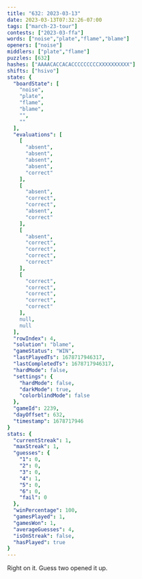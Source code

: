 ```yaml
---
title: "632: 2023-03-13"
date: 2023-03-13T07:32:26-07:00
tags: ["march-23-tour"]
contests: ["2023-03-ffa"]
words: ["noise","plate","flame","blame"]
openers: ["noise"]
middlers: ["plate","flame"]
puzzles: [632]
hashes: ["AAAACACCACACCCCCCCCCXXXXXXXXXX"]
shifts: ["hsivo"]
state: {
  "boardState": [
    "noise",
    "plate",
    "flame",
    "blame",
    "",
    ""
  ],
  "evaluations": [
    [
      "absent",
      "absent",
      "absent",
      "absent",
      "correct"
    ],
    [
      "absent",
      "correct",
      "correct",
      "absent",
      "correct"
    ],
    [
      "absent",
      "correct",
      "correct",
      "correct",
      "correct"
    ],
    [
      "correct",
      "correct",
      "correct",
      "correct",
      "correct"
    ],
    null,
    null
  ],
  "rowIndex": 4,
  "solution": "blame",
  "gameStatus": "WIN",
  "lastPlayedTs": 1678717946317,
  "lastCompletedTs": 1678717946317,
  "hardMode": false,
  "settings": {
    "hardMode": false,
    "darkMode": true,
    "colorblindMode": false
  },
  "gameId": 2239,
  "dayOffset": 632,
  "timestamp": 1678717946
}
stats: {
  "currentStreak": 1,
  "maxStreak": 1,
  "guesses": {
    "1": 0,
    "2": 0,
    "3": 0,
    "4": 1,
    "5": 0,
    "6": 0,
    "fail": 0
  },
  "winPercentage": 100,
  "gamesPlayed": 1,
  "gamesWon": 1,
  "averageGuesses": 4,
  "isOnStreak": false,
  "hasPlayed": true
}
---
```

<!-- more -->
Right on it. Guess two opened it up.
